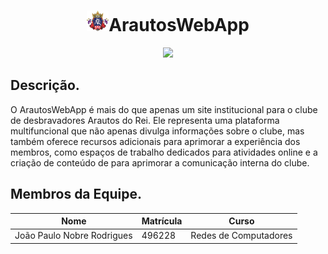 <div>
    <h1 align="center"><img src="Assets/Logo-AR.png" alt="logo" width="" height="33">ArautosWebApp</h1>
    <p align="center">
        <img
            src="http://img.shields.io/static/v1?label=STATUS&message=EM%20DESENVOLVIMENTO&color=GREEN&style=for-the-badge" />
    </p>
    <p>
        <h2>Descrição.</h2>
        O ArautosWebApp é mais do que apenas um site institucional para o clube de desbravadores Arautos do Rei. Ele
        representa uma plataforma multifuncional que não apenas divulga informações sobre o clube, mas também oferece
        recursos adicionais para aprimorar a experiência dos membros, como espaços de trabalho dedicados para atividades
        online e a criação de conteúdo de para aprimorar a comunicação interna do clube.
    </p>
</div>
<h2>Membros da Equipe.</h2>
<div style="display: inline_block;" align="center">
   
   | Nome | Matrícula | Curso |
   |--- |--- |--- |
   | João Paulo Nobre Rodrigues | 496228 | Redes de Computadores |
</div>
